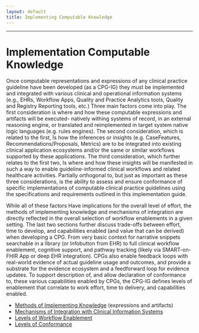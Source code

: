 ```yaml
---
layout: default
title: Implementing Computable Knowledge
---
```


---

# Implementation Computable Knowledge

Once computable representations and expressions of any clinical practice guideline have been developed (as a CPG-IG) they must be implemented and integrated with various clinical and operational information systems (e.g., EHRs, Workflow Apps, Quality and Practice Analytics tools, Quality and Registry Reporting tools, etc.)  Three main factors come into play. The first consideration is where and how these computable expressions and artifacts will be executed- natively withing systems of record, in an external reasoning engine, or translated and reimplemented in target system native logic languages (e.g. rules engines).  The second consideration, which is related to the first, Is how the inferences or insights (e.g. CaseFeatures, Recommendations/Proposals, Metrics) are to be integrated into existing clinical application ecosystems and/or the same or similar workflows supported by these applications.  The third consideration, which further relates to the first two, Is where and how these insights will be manifested in such a way to enable guideline-informed clinical workflows and related healthcare activities.  Partially orthogonal to, but just as important as these three considerations, is the ability to assess and ensure conformance of specific implementations of computable clinical practice guidelines using the specifications and requirements outlined in this implementation guide.  

While all of these factors Have implications for the overall level of effort, the methods of implementing knowledge and mechanisms of integration are directly reflected in the overall selection of workflow enablements in a given setting. The last two sections further discuss trade-offs between effort, time to develop, and capabilities enabled (and value that can be derived) when developing a CPG. From very basic context for narrative snippets searchable in a library (or Infobutton from EHR) to full clinical workflow enablement, cognitive support, and pathway tracking (likely via SMART-on-FHIR App or deep EHR integration). CPGs also enable feedback loops with real-world evidence of actual guideline usage and outcomes, and provide a substrate for the evidence ecosystem and a feedforward loop for evidence updates. To support description of, and allow declaration of conformance to, these various capabilities enabled by CPGs, the CPG-IG defines levels of enablement that correlate to work effort, time to delivery, and capabilities enabled.

<ul>
  <li><a href="documentation-approach-09-methods-of-implementation.html">Methods of Implementing Knowledge</a> (expressions and artifacts)</li>
  <li><a href="documentation-approach-10-mechanisms-of-integration.html">Mechanisms of Integration with Clinical Information Systems</a></li>
  <li><a href="documentation-approach-03-conformance-levels.html">Levels of Workflow Enablement</a></li>
  <li><a href="documentation-conformance.html">Levels of Conformance</li>
</ul>
